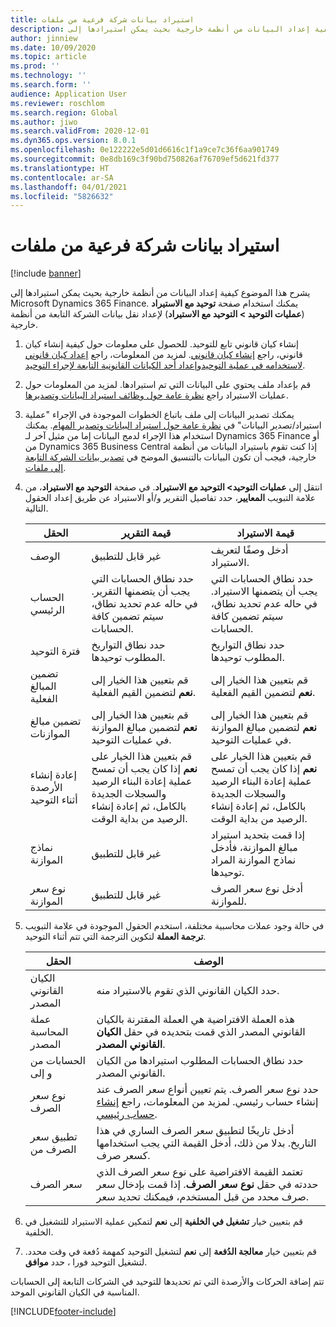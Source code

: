 ```yaml
---
title: استيراد بيانات شركة فرعية من ملفات
description: يشرح هذا الموضوع كيفية إعداد البيانات من أنظمة خارجية بحيث يمكن استيرادها إلى Microsoft Dynamics 365 Finance.
author: jinniew
ms.date: 10/09/2020
ms.topic: article
ms.prod: ''
ms.technology: ''
ms.search.form: ''
audience: Application User
ms.reviewer: roschlom
ms.search.region: Global
ms.author: jiwo
ms.search.validFrom: 2020-12-01
ms.dyn365.ops.version: 8.0.1
ms.openlocfilehash: 0e122222e5d01d6616c1f1a9ce7c36f6aa901749
ms.sourcegitcommit: 0e8db169c3f90bd750826af76709ef5d621fd377
ms.translationtype: HT
ms.contentlocale: ar-SA
ms.lasthandoff: 04/01/2021
ms.locfileid: "5826632"
---
```

# <a name="import-subsidiary-data-from-files"></a>استيراد بيانات شركة فرعية من ملفات

[!include [banner](../includes/banner.md)]

يشرح هذا الموضوع كيفية إعداد البيانات من أنظمة خارجية بحيث يمكن استيرادها إلى Microsoft Dynamics 365 Finance. يمكنك استخدام صفحة **توحيد مع الاستيراد** (**عمليات التوحيد \> التوحيد مع الاستيراد**) لإعداد نقل بيانات الشركة التابعة من أنظمة خارجية.

1. إنشاء كيان قانوني تابع للتوحيد. للحصول على معلومات حول كيفية إنشاء كيان قانوني، راجع [إنشاء كيان قانوني](../../fin-ops-core/fin-ops/organization-administration/tasks/create-legal-entity.md). لمزيد من المعلومات، راجع [إعداد كيان قانوني لاستخدامه في عملية التوحيد](prepare-company-for-consolidation.md)و[إعداد أحد الكيانات القانونية التابعة لإجراء التوحيد](set-up-subsidiary-company-for-consolidation.md).

2. قم بإعداد ملف يحتوي على البيانات التي تم استيرادها. لمزيد من المعلومات حول عمليات الاستيراد راجع [نظرة عامة حول وظائف استيراد البيانات وتصديرها](../../fin-ops-core/dev-itpro/data-entities/data-import-export-job.md).
3. يمكنك تصدير البيانات إلى ملف باتباع الخطوات الموجودة في الإجراء "عملية استيراد/تصدير البيانات" في [نظرة عامة حول استيراد البيانات وتصدير المهام](../../fin-ops-core/dev-itpro/data-entities/data-import-export-job.md). يمكنك استخدام هذا الإجراء لدمج البيانات إما من مثيل آخر لـ Dynamics 365 Finance أو من Dynamics 365 Business Central إذا كنت تقوم باستيراد البيانات من أنظمة خارجية، فيجب أن تكون البيانات بالتنسيق الموضح في [تصدير بيانات الشركة التابعة إلى ملفات](export-subsidiary-data-to-file.md).
4. انتقل إلى **عمليات التوحيد\> التوحيد مع الاستيراد**. في صفحة **التوحيد مع الاستيراد**، من علامة التبويب **المعايير**، حدد تفاصيل التقرير و/أو الاستيراد عن طريق إعداد الحقول التالية.

    | الحقل                                 | قيمة التقرير | قيمة الاستيراد |
    |---------------------------------------|----------------------|----------------------|
    | الوصف                           | غير قابل للتطبيق | أدخل وصفًا لتعريف الاستيراد. |
    | الحساب الرئيسي                          | حدد نطاق الحسابات التي يجب أن يتضمنها التقرير. في حاله عدم تحديد نطاق، سيتم تضمين كافة الحسابات. | حدد نطاق الحسابات التي يجب أن يتضمنها الاستيراد. في حاله عدم تحديد نطاق، سيتم تضمين كافة الحسابات. |
    | فترة التوحيد                  | حدد نطاق التواريخ المطلوب توحيدها. | حدد نطاق التواريخ المطلوب توحيدها. |
    | تضمين المبالغ الفعلية                | قم بتعيين هذا الخيار إلى **نعم** لتضمين القيم الفعلية. | قم بتعيين هذا الخيار إلى **نعم** لتضمين القيم الفعلية. |
    | تضمين مبالغ الموازنات                | قم بتعيين هذا الخيار إلى **نعم** لتضمين مبالغ الموازنة في عمليات التوحيد. | قم بتعيين هذا الخيار إلى **نعم** لتضمين مبالغ الموازنة في عمليات التوحيد. |
    | إعادة إنشاء الأرصدة أثناء التوحيد | قم بتعيين هذا الخيار على **نعم** إذا كان يجب أن تمسح عملية إعادة البناء الرصيد والسجلات الجديدة بالكامل، ثم إعادة إنشاء الرصيد من بداية الوقت. | قم بتعيين هذا الخيار على **نعم** إذا كان يجب أن تمسح عملية إعادة البناء الرصيد والسجلات الجديدة بالكامل، ثم إعادة إنشاء الرصيد من بداية الوقت. |
    | نماذج الموازنة                         | غير قابل للتطبيق | إذا قمت بتحديد استيراد مبالغ الموازنة، فأدخل نماذج الموازنة المراد توحيدها. |
    | نوع سعر الموازنة                      | غير قابل للتطبيق | أدخل نوع سعر الصرف للموازنة. |

6. في حالة وجود عملات محاسبية مختلفة، استخدم الحقول الموجودة في علامة التبويب **ترجمة العملة** لتكوين الترجمة التي تتم أثناء التوحيد.

    | الحقل                      | الوصف |
    |----------------------------|-------------|
    | الكيان القانوني المصدر        | حدد الكيان القانوني الذي تقوم بالاستيراد منه. |
    | عملة المحاسبة المصدر | هذه العملة الافتراضية هي العملة المقترنة بالكيان القانوني المصدر الذي قمت بتحديده في حقل **الكيان القانوني المصدر**. |
    | الحسابات من و إلى       | حدد نطاق الحسابات المطلوب استيرادها من الكيان القانوني المصدر. |
    | نوع سعر الصرف         | حدد نوع سعر الصرف. يتم تعيين أنواع سعر الصرف عند إنشاء حساب رئيسي. لمزيد من المعلومات، راجع [إنشاء حساب رئيسي](tasks/create-main-account.md). |
    | تطبيق سعر الصرف من   | أدخل تاريخًا لتطبيق سعر الصرف الساري في هذا التاريخ. بدلا من ذلك، أدخل القيمة التي يجب استخدامها كسعر صرف. |
    | سعر الصرف              | تعتمد القيمة الافتراضية على نوع سعر الصرف الذي حددته في حقل **نوع سعر الصرف**. إذا قمت بإدخال سعر صرف محدد من قبل المستخدم، فيمكنك تحديد سعر. |

7. قم بتعيين خيار **تشغيل في الخلفية** إلى **نعم** لتمكين عملية الاستيراد للتشغيل في الخلفية.
8. قم بتعيين خيار **معالجة الدُفعة** إلى **نعم** لتشغيل التوحيد كمهمة دُفعة في وقت محدد. لتشغيل التوحيد فورا ، حدد **موافق**. 

تتم إضافة الحركات والأرصدة التي تم تحديدها للتوحيد في الشركات التابعة إلى الحسابات المناسبة في الكيان القانوني الموحد.


[!INCLUDE[footer-include](../../includes/footer-banner.md)]